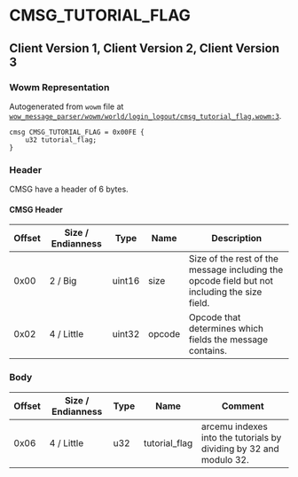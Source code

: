 # CMSG_TUTORIAL_FLAG

## Client Version 1, Client Version 2, Client Version 3

### Wowm Representation

Autogenerated from `wowm` file at [`wow_message_parser/wowm/world/login_logout/cmsg_tutorial_flag.wowm:3`](https://github.com/gtker/wow_messages/tree/main/wow_message_parser/wowm/world/login_logout/cmsg_tutorial_flag.wowm#L3).
```rust,ignore
cmsg CMSG_TUTORIAL_FLAG = 0x00FE {
    u32 tutorial_flag;
}
```
### Header

CMSG have a header of 6 bytes.

#### CMSG Header

| Offset | Size / Endianness | Type   | Name   | Description |
| ------ | ----------------- | ------ | ------ | ----------- |
| 0x00   | 2 / Big           | uint16 | size   | Size of the rest of the message including the opcode field but not including the size field.|
| 0x02   | 4 / Little        | uint32 | opcode | Opcode that determines which fields the message contains.|

### Body

| Offset | Size / Endianness | Type | Name | Comment |
| ------ | ----------------- | ---- | ---- | ------- |
| 0x06 | 4 / Little | u32 | tutorial_flag | arcemu indexes into the tutorials by dividing by 32 and modulo 32. |

